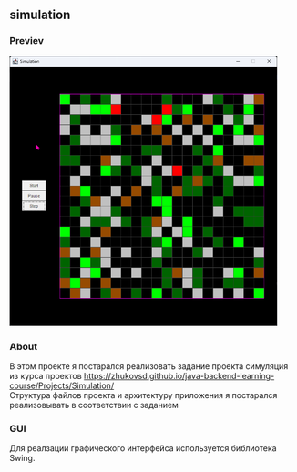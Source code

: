 ## simulation

### Previev

<img src="image.png" width="470">

### About
В этом проекте я постарался реализовать задание проекта симуляция из курса проектов https://zhukovsd.github.io/java-backend-learning-course/Projects/Simulation/  
Структура файлов проекта и архитектуру приложения я постарался реализовывать в соответствии с заданием

### GUI
Для реалзации графического интерфейса используется библиотека Swing.
